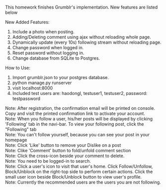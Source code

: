 This homework finishes Grumblr's implementation. New features are listed below

New Added Features:<br>
1. Include a photo when posting.<br>
2. Adding/Deleting comment using ajax without reloading whole page.<br>
3. Dynamically update (every 10s) following stream without reloading page.<br>
4. Change password when logged in.<br>
5. Reset password without logging in.<br>
6. Change database from SQLite to Postgres.<br>

How to Use:<br>
1. Import grumblr.json to your postgres database.<br>
2. python manage.py runserver<br>
3. visit localhost:8000<br>
4. Included test users are: haodongl, testuser1, testuser2, password: testpassword<br>

Note: After registration, the confirmation email will be printed on console. Copy and visit the printed confirmation link to activate your account.<br>
Note: When you follow a user, his/her posts will be displayed by clicking 'Following' tab in the navi-bar. To view your following post, click the "Following" tab<br>
Note: You can't follow yourself, because you can see your post in your homepage<br>
Note: Click 'Like' button to remove your Dislike on a post<br>
Note: Clike 'Comment' button to fold/unfold comment section<br>
Note: Click the cross-icon beside your comment to delete.<br>
Note: You need to be logged-in to search.<br>
Note: Click a user's icon to visit that user's home. Click Follow/Unfollow, Block/Unblock on the right-top side to perform certain actions. Click the small user icon beside Block/Unblock button to view user's profile.<br>
Note: Currently the recommended users are the users you are not following.<br>
